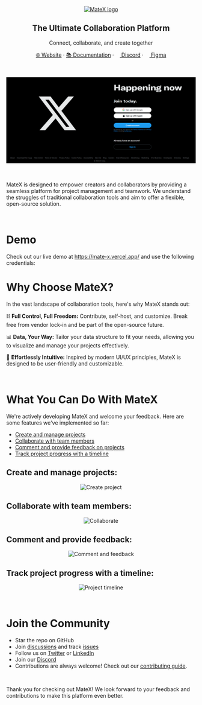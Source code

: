 <p align="center">
  <a href="https://github.com/yadavshubham01/MateX">
    <img src="./public/images/logo.svg" width="100px" alt="MateX logo" />
  </a>
</p>

<h2 align="center">The Ultimate Collaboration Platform</h2>
<p align="center">Connect, collaborate, and create together</p>

<p align="center">
  <a href="https://yadavshubham01.github.io/MateX">🌐 Website</a> · 
  <a href="https://github.com/yadavshubham01/MateX/wiki">📚 Documentation</a> ·  
  <a href="https://discord.gg/your-discord-link"><img src="./public/images/discord-icon.svg" width="12" height="12"/> Discord</a> · 
  <a href="https://www.figma.com/file/your-figma-link"><img src="./public/images/figma-icon.png" width="12" height="12"/> Figma</a>
</p>
<br />

<p align="center">
  <a href="https://github.com/yadavshubham01/MateX">
    <picture>
      <source media="(prefers-color-scheme: dark)" srcset="https://raw.githubusercontent.com/yadavshubham01/MateX/main/static/img/preview-dark.png">
      <source media="(prefers-color-scheme: light)" srcset="https://raw.githubusercontent.com/yadavshubham01/MateX/main/static/img/preview-light.png">
      <img src="./frontend/src/images/Screenshot 2024-11-17 210809.png" alt="MateX overview" />
    </picture>
  </a>
</p>
<br>

MateX is designed to empower creators and collaborators by providing a seamless platform for project management and teamwork. We understand the struggles of traditional collaboration tools and aim to offer a flexible, open-source solution.

<br>

# Demo 
Check out our live demo at <a href="https://mate-x.vercel.app/">https://mate-x.vercel.app/</a> and use the following credentials:



# Why Choose MateX?
In the vast landscape of collaboration tools, here's why MateX stands out:

⛓️ **Full Control, Full Freedom:** Contribute, self-host, and customize. Break free from vendor lock-in and be part of the open-source future.

📊 **Data, Your Way:** Tailor your data structure to fit your needs, allowing you to visualize and manage your projects effectively.

🎨 **Effortlessly Intuitive:** Inspired by modern UI/UX principles, MateX is designed to be user-friendly and customizable.

<br>

# What You Can Do With MateX
We're actively developing MateX and welcome your feedback. Here are some features we've implemented so far:

+ [Create and manage projects](#create-and-manage-projects)
+ [Collaborate with team members](#collaborate-with-team-members)
+ [Comment and provide feedback on projects](#comment-and-provide-feedback)
+ [Track project progress with a timeline](#track-project-progress)

## Create and manage projects:

<p align="center">
    <picture>
      <source media="(prefers-color-scheme: dark)" srcset="https://raw.githubusercontent.com/yadavshubham01/MateX/main/static/img/create-project-dark.png">
      <source media="(prefers-color-scheme: light)" srcset="https://raw.githubusercontent.com/yadavshubham01/MateX/main/static/img/create-project-light.png">
      <img src="./static/img/create-project-light.png" alt="Create project" />
    </picture>
</p>

## Collaborate with team members:

<p align="center">
    <picture>
      <source media="(prefers-color-scheme: dark)" srcset="https://raw.githubusercontent.com/yadavshubham01/MateX/main/static/img/collaborate-dark.png">
      <source media="(prefers-color-scheme: light)" srcset="https://raw.githubusercontent.com/yadavshubham01/MateX/main/static/img/collaborate-light.png">
      <img src="./static/img/collaborate-light.png" alt="Collaborate" />
    </picture>
</p>

## Comment and provide feedback:
<p align="center">
    <picture>
      <source media="(prefers-color-scheme: dark)" srcset="https://raw.githubusercontent.com/yadavshubham01/MateX/main/static/img/comment-dark.png">
      <source media="(prefers-color-scheme: light)" srcset="https://raw.githubusercontent.com/yadavshubham01/MateX/main/static/img/comment-light.png">
      <img src="./static/img/comment-light.png" alt="Comment and feedback" />
    </picture>
</p>

## Track project progress with a timeline:

<p align="center">
    <picture>
      <source media="(prefers-color-scheme: dark)" srcset="https://raw.githubusercontent.com/yadavshubham01/MateX/main/static/img/timeline-dark.png">
      <source media="(prefers-color-scheme: light)" srcset="https://raw.githubusercontent.com/yadavshubham01/MateX/main/static/img/timeline-light.png">
      <img src="./static/img/timeline-light.png" alt="Project timeline" />
    </picture>
</p>

<br>




# Join the Community

- Star the repo on GitHub
- Join [discussions](https://github.com/yadavshubham01/MateX/discussions) and track [issues](https://github.com/yadavshubham01/MateX/issues)
- Follow us on [Twitter](https://twitter.com/yadavshubham01) or [LinkedIn](https://www.linkedin.com/in/yadavshubham01)
- Join our [Discord](https://discord.gg/your-discord-link)
- Contributions are always welcome! Check out our [contributing guide](https://github.com/yadavshubham01/MateX/blob/main/CONTRIBUTING.md).

<br>

Thank you for checking out MateX! We look forward to your feedback and contributions to make this platform even better.
   

